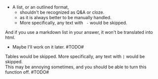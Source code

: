 - A list, or an outlined format, 
  - shouldn't be recognized as Q&A or cloze.
  - as it is always better to be manually handled.
  - More specifically, any text with `  - ` would be skipped.

And if you use a markdown list in your answer,
it won't be translated into html.  
- Maybe I'll work on it later. #TODO#

Tables would be skipped. More specifically, any text with `|` would be skipped.  
This may be annoying sometimes, and you should be able to turn this function off. #TODO#